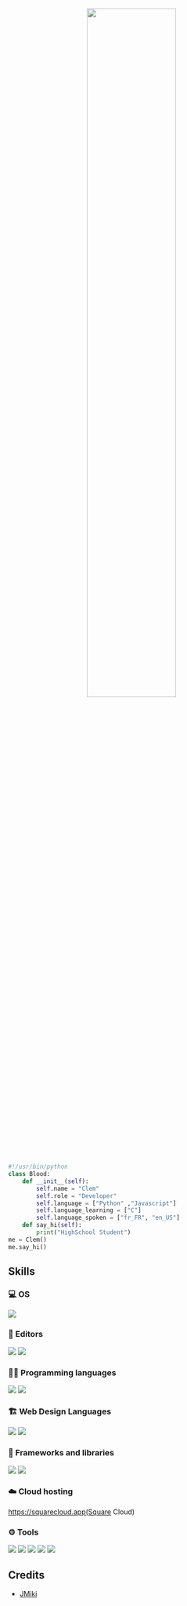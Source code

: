 

#
<p align=center>
<a href="https://discord.com/users/1111395554430287904">
<img src="https://discord.c99.nl/widget/theme-2/1111395554430287904.png" width=60%>
</a>
  </p>

```python
#!/usr/bin/python
class Blood:
    def __init__(self):
        self.name = "Clem"
        self.role = "Developer"
        self.language = ["Python" ,"Javascript"]
        self.language_learning = ["C"]
        self.language_spoken = ["fr_FR", "en_US"]
    def say_hi(self):
        print("HighSchool Student")
me = Clem()
me.say_hi()
```


## Skills
### 💻 OS
![](https://img.shields.io/badge/Windows-0078D6.svg?logo=Windows&logoColor=black)

### 📝 Editors
![](https://img.shields.io/badge/Visual%20Studio%20Code-0078d7.svg?logo=visual-studio-code&logoColor=white)
![](https://img.shields.io/badge/Visual%20Studio-5C2D91.svg?logo=visualstudio&logoColor=white)

### 👨‍💻 Programming languages
![](https://img.shields.io/badge/JavaScript-F7DF1E.svg?logo=javascript&logoColor=black)
![](https://img.shields.io/badge/Python-31A8FF.svg?logo=python&logoColor=white)

### 🏗️ Web Design Languages
![](https://img.shields.io/badge/HTML-E34F26.svg?logo=html5&logoColor=white)
![](https://img.shields.io/badge/CSS-1572B6.svg?logo=css3&logoColor=white)


### 🧰 Frameworks and libraries
![](https://img.shields.io/badge/Node.js-43853D.svg?logo=node.js&logoColor=white)
![](https://img.shields.io/badge/Discord.js-512BD4.svg?logo=Discord&logoColor=white)


### ☁️ Cloud hosting
https://squarecloud.app(Square Cloud)

### ⚙️ Tools
![](https://img.shields.io/badge/Terminal-4D4D4D.svg?logo=WindowsTerminal&logoColor=white)
![](https://img.shields.io/badge/Git-F05032.svg?logo=Git&logoColor=white")
![](https://img.shields.io/badge/Stack%20Overflow-F58025?logo=stackoverflow&logoColor=white)
![](https://img.shields.io/badge/npm-CB3837?logo=npm&logoColor=white)
![](https://img.shields.io/badge/PyPI-3775A9?logo=PyPI&logoColor=white)

## Credits 
- [JMiki](https://github.com/JM1k1)
